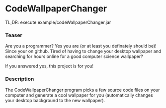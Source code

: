 CodeWallpaperChanger
====================

TL;DR: execute example/codeWallpaperChanger.jar

### Teaser

Are you a programmer? Yes you are (or at least you definately should be)! Since your on github.
Tired of having to change your desktop wallpaper
and searching for hours online for a good computer science wallpaper?

If you answered yes, this project is for you!

### Description

The CodeWallpaperChanger program picks a few source code files on your computer and
generate a cool wallpaper for you (automatically changes your desktop background to the new wallpaper).
